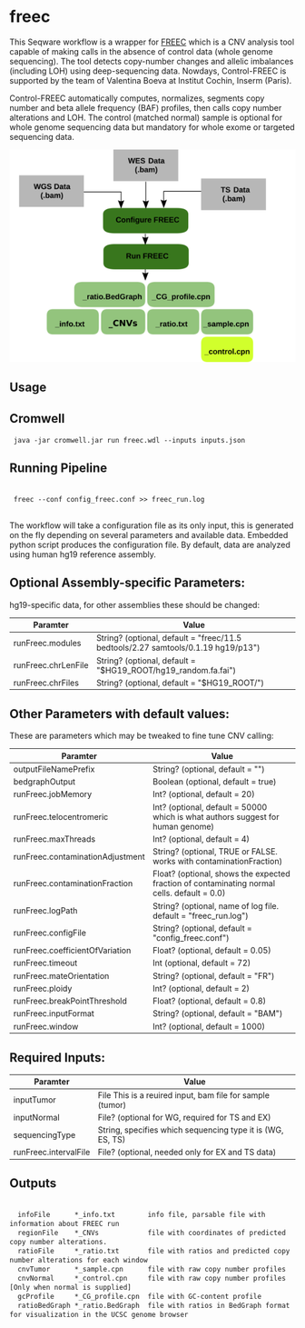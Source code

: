 # freec

This Seqware workflow is a wrapper for [FREEC](http://boevalab.inf.ethz.ch/FREEC) which is a CNV analysis tool capable of making calls in the absence of control data (whole genome sequencing). The tool detects copy-number changes and allelic imbalances (including LOH) using deep-sequencing data. Nowdays, Control-FREEC is supported by the team of Valentina Boeva at Institut Cochin, Inserm (Paris).

Control-FREEC automatically computes, normalizes, segments copy number and beta allele frequency (BAF) profiles, then calls copy number alterations and LOH. The control (matched normal) sample is optional for whole genome sequencing data but mandatory for whole exome or targeted sequencing data. 

![freec, how it works](docs/freec_wf.png)

## Usage

## Cromwell

``` 
 java -jar cromwell.jar run freec.wdl --inputs inputs.json 
```

## Running Pipeline

```

 freec --conf config_freec.conf >> freec_run.log
 
```

The workflow will take a configuration file as its only input, this is generated on the fly depending on several parameters and available data. Embedded python script produces the configuration file. By default, data are analyzed using human hg19 reference assembly.

## Optional Assembly-specific Parameters:

hg19-specific data, for other assemblies these should be changed:

Paramter|Value
---|---
runFreec.modules | String? (optional, default = "freec/11.5 bedtools/2.27 samtools/0.1.19 hg19/p13")
runFreec.chrLenFile | String? (optional, default = "$HG19_ROOT/hg19_random.fa.fai")
runFreec.chrFiles | String? (optional, default = "$HG19_ROOT/")

## Other Parameters with default values:

These are parameters which may be tweaked to fine tune CNV calling:

Paramter|Value
---|---
outputFileNamePrefix | String? (optional, default = "")
bedgraphOutput | Boolean (optional, default = true)
runFreec.jobMemory | Int? (optional, default = 20)
runFreec.telocentromeric | Int? (optional, default = 50000 which is what authors suggest for human genome) 
runFreec.maxThreads | Int? (optional, default = 4)
runFreec.contaminationAdjustment | String? (optional, TRUE or FALSE. works with contaminationFraction)
runFreec.contaminationFraction | Float? (optional, shows the expected fraction of contaminating normal cells. default = 0.0) 
runFreec.logPath | String? (optional, name of log file. default = "freec_run.log")
runFreec.configFile | String? (optional, default = "config_freec.conf")
runFreec.coefficientOfVariation | Float? (optional, default = 0.05)
runFreec.timeout | Int (optional, default = 72)
runFreec.mateOrientation | String? (optional, default = "FR")
runFreec.ploidy | Int? (optional, default = 2)
runFreec.breakPointThreshold | Float? (optional, default = 0.8) 
runFreec.inputFormat | String? (optional, default = "BAM")
runFreec.window | Int? (optional, default = 1000)

## Required Inputs:

Paramter|Value
---|---
inputTumor | File This is a reuired input, bam file for sample (tumor)
inputNormal | File? (optional for WG, required for TS and EX) 
sequencingType | String, specifies which sequencing type it is (WG, ES, TS)
runFreec.intervalFile | File? (optional, needed only for EX and TS data)

## Outputs

```
  
  infoFile      *_info.txt        info file, parsable file with information about FREEC run
  regionFile    *_CNVs            file with coordinates of predicted copy number alterations.
  ratioFile     *_ratio.txt       file with ratios and predicted copy number alterations for each window
  cnvTumor      *_sample.cpn      file with raw copy number profiles
  cnvNormal     *_control.cpn     file with raw copy number profiles [Only when normal is supplied]
  gcProfile     *_CG_profile.cpn  file with GC-content profile
  ratioBedGraph *_ratio.BedGraph  file with ratios in BedGraph format for visualization in the UCSC genome browser

```
